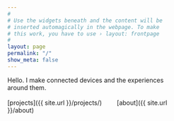```yaml
---
#
# Use the widgets beneath and the content will be
# inserted automagically in the webpage. To make
# this work, you have to use › layout: frontpage
#
layout: page
permalink: "/"
show_meta: false
---
```

<span style="display:block;width:100%;max-width:400px;" markdown="1">
	<span class="avoidMe teaser">
	Hello. I make connected devices and the experiences around them.
	</span>
	<br /><br />
	<span class="avoidMe subheadline">
	[projects]({{ site.url }}/projects/)
	</span>
	<span class="avoidMe subheadline" style="padding-left:30px;">
	[about]({{ site.url }}/about)
	</span>
</span>

<canvas id="seeds" style="z-index:-100;position:absolute;top:50px;left:0px;margin:0;padding:0;display:inline-block;margin-bottom:-6px">
</canvas>
<script type="text/javascript" src="{{ site.url }}/assets/js/doodling.js"></script>